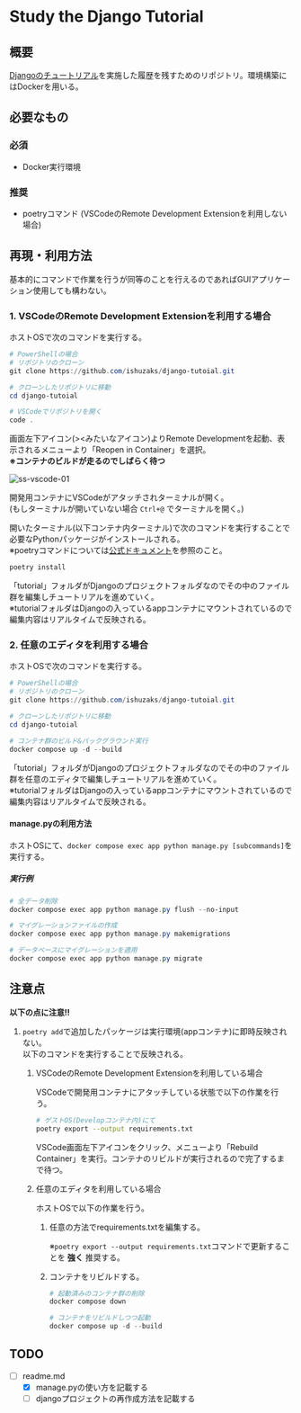 # Study the Django Tutorial

## 概要

[Djangoのチュートリアル](https://docs.djangoproject.com/ja/3.2/intro/)を実施した履歴を残すためのリポジトリ。環境構築にはDockerを用いる。

## 必要なもの

### 必須

- Docker実行環境

### 推奨

- poetryコマンド (VSCodeのRemote Development Extensionを利用しない場合)

## 再現・利用方法

基本的にコマンドで作業を行うが同等のことを行えるのであればGUIアプリケーション使用しても構わない。

### 1. VSCodeのRemote Development Extensionを利用する場合

ホストOSで次のコマンドを実行する。

```PowerShell
# PowerShellの場合
# リポジトリのクローン
git clone https://github.com/ishuzaks/django-tutoial.git

# クローンしたリポジトリに移動
cd django-tutoial

# VSCodeでリポジトリを開く
code .
```

画面左下アイコン(><みたいなアイコン)よりRemote Developmentを起動、表示されるメニューより「Reopen in Container」を選択。  
__※コンテナのビルドが走るのでしばらく待つ__

![ss-vscode-01](https://user-images.githubusercontent.com/16950769/134121157-ea4de59a-e144-4c0a-8a9d-b5295a68ade0.png)

開発用コンテナにVSCodeがアタッチされターミナルが開く。  
(もしターミナルが開いていない場合 `Ctrl+@` でターミナルを開く。)

開いたターミナル(以下コンテナ内ターミナル)で次のコマンドを実行することで必要なPythonパッケージがインストールされる。  
※poetryコマンドについては[公式ドキュメント](https://python-poetry.org/docs/)を参照のこと。

```bash
poetry install
```

「tutorial」フォルダがDjangoのプロジェクトフォルダなのでその中のファイル群を編集しチュートリアルを進めていく。  
※tutorialフォルダはDjangoの入っているappコンテナにマウントされているので編集内容はリアルタイムで反映される。

### 2. 任意のエディタを利用する場合

ホストOSで次のコマンドを実行する。

```PowerShell
# PowerShellの場合
# リポジトリのクローン
git clone https://github.com/ishuzaks/django-tutoial.git

# クローンしたリポジトリに移動
cd django-tutoial

# コンテナ群のビルド&バックグラウンド実行
docker compose up -d --build
```

「tutorial」フォルダがDjangoのプロジェクトフォルダなのでその中のファイル群を任意のエディタで編集しチュートリアルを進めていく。  
※tutorialフォルダはDjangoの入っているappコンテナにマウントされているので編集内容はリアルタイムで反映される。

#### manage.pyの利用方法

ホストOSにて、`docker compose exec app python manage.py [subcommands]`を実行する。

##### 実行例

```PowerShell
# 全データ削除
docker compose exec app python manage.py flush --no-input

# マイグレーションファイルの作成
docker compose exec app python manage.py makemigrations

# データベースにマイグレーションを適用
docker compose exec app python manage.py migrate
```

## 注意点

__以下の点に注意!!__

1. `poetry add`で追加したパッケージは実行環境(appコンテナ)に即時反映されない。  
    以下のコマンドを実行することで反映される。

    1. VSCodeのRemote Development Extensionを利用している場合

        VSCodeで開発用コンテナにアタッチしている状態で以下の作業を行う。

        ```bash
        # ゲストOS(Developコンテナ内)にて
        poetry export --output requirements.txt
        ```

        VSCode画面左下アイコンをクリック、メニューより「Rebuild Container」を実行。コンテナのリビルドが実行されるので完了するまで待つ。

    2. 任意のエディタを利用している場合

        ホストOSで以下の作業を行う。

        1. 任意の方法でrequirements.txtを編集する。

            ※`poetry export --output requirements.txt`コマンドで更新することを __強く__ 推奨する。

        2. コンテナをリビルドする。

            ```Powershell
            # 起動済みのコンテナ群の削除
            docker compose down
            
            # コンテナをリビルドしつつ起動
            docker compose up -d --build
            ```

## TODO

- [ ] readme.md
  - [x] manage.pyの使い方を記載する
  - [ ] djangoプロジェクトの再作成方法を記載する
